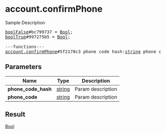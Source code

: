 # account.confirmPhone

Sample Description

<pre>
<a href="../constructor/boolFalse">boolFalse</a>#bc799737 = <a href="../type/Bool.md">Bool</a>;
<a href="../constructor/boolTrue">boolTrue</a>#997275b5 = <a href="../type/Bool.md">Bool</a>;

---functions---
<a href="../method/account.confirmPhone.md">account.confirmPhone</a>#5f2178c3 phone_code_hash:<a href="../type/string.md">string</a> phone_code:<a href="../type/string.md">string</a> = <a href="../type/Bool.md">Bool</a>;</pre>
## Parameters

| Name | Type | Description |
|------|:----:|-------------|
| **phone_code_hash** | <a href="../type/string.md">string</a> | Param description |
| **phone_code** | <a href="../type/string.md">string</a> | Param description |

## Result

<a href="../type/Bool.md">Bool</a>

